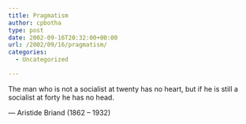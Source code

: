 ```yaml
---
title: Pragmatism
author: cpbotha
type: post
date: 2002-09-16T20:32:00+00:00
url: /2002/09/16/pragmatism/
categories:
  - Uncategorized

---
```

The man who is not a socialist at twenty has no heart, but if he is still a socialist at forty he has no head.

— Aristide Briand (1862 – 1932)
